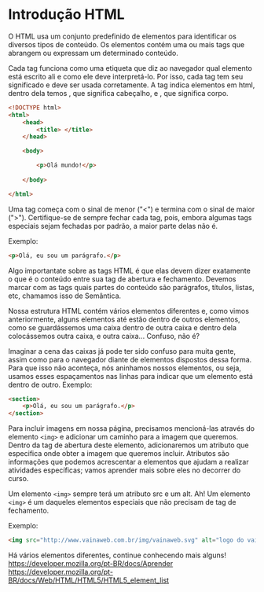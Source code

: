 # Introdução HTML

O HTML usa um conjunto predefinido de elementos para identificar os diversos tipos de conteúdo. Os elementos contém uma ou mais tags que abrangem ou expressam um determinado conteúdo.

Cada tag funciona como uma etiqueta que diz ao navegador qual elemento está escrito ali e como ele deve interpretá-lo. Por isso, cada tag tem seu significado e deve ser usada corretamente. A tag <html> indica elementos em html, dentro dela temos <head>, que significa cabeçalho, e <body>, que significa corpo.

```html
<!DOCTYPE html>
<html>
	<head>
		<title> </title>
	</head>

	<body>

		<p>Olá mundo!</p>
		
	</body>

</html>
```

Uma tag começa com o sinal de menor ("<") e termina com o sinal de maior (">"). Certifique-se de sempre fechar cada tag, pois, embora algumas tags especiais sejam fechadas por padrão, a maior parte delas não é.

Exemplo:

```html
<p>Olá, eu sou um parágrafo.</p>
```

Algo importantate sobre as tags HTML é que elas devem dizer exatamente o que é o conteúdo entre sua tag de abertura e fechamento. Devemos marcar com as tags quais partes do conteúdo são parágrafos, títulos, listas, etc, chamamos isso de Semântica.

Nossa estrutura HTML contém vários elementos diferentes e, como vimos anteriormente, alguns elementos até estão dentro de outros elementos, como se guardássemos uma caixa dentro de outra caixa e dentro dela colocássemos outra caixa, e outra caixa... Confuso, não é?

Imaginar a cena das caixas já pode ter sido confuso para muita gente, assim como para o navegador diante de elementos dispostos dessa forma. Para que isso não aconteça, nós aninhamos nossos elementos, ou seja, usamos esses espaçamentos nas linhas para indicar que um elemento está dentro de outro. Exemplo:

```html
<section>
	<p>Olá, eu sou um parágrafo.</p> 
</section>
```
Para incluir imagens em nossa página, precisamos mencioná-las através do elemento `<img>` e adicionar um caminho para a imagem que queremos. Dentro da tag de abertura deste elemento, adicionaremos um atributo que especifica onde obter a imagem que queremos incluir. Atributos são informações que podemos acrescentar a elementos que ajudam a realizar atividades específicas; vamos aprender mais  sobre eles no decorrer do curso.

Um elemento `<img>` sempre terá um atributo src e um alt. Ah! Um elemento `<img>` é um daqueles elementos especiais que não precisam de tag de fechamento.

Exemplo:

```html
<img src="http://www.vainaweb.com.br/img/vainaweb.svg" alt="logo do vai na web">
```

Há vários elementos diferentes, continue conhecendo mais alguns!<br>
https://developer.mozilla.org/pt-BR/docs/Aprender<br>
https://developer.mozilla.org/pt-BR/docs/Web/HTML/HTML5/HTML5_element_list
